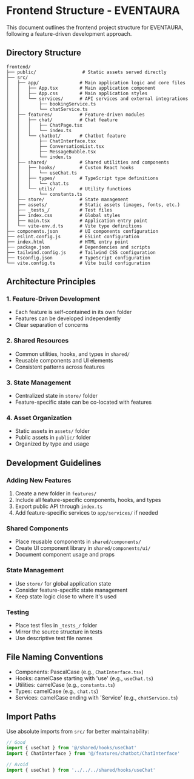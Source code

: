 # Frontend Structure - EVENTAURA

This document outlines the frontend project structure for EVENTAURA, following a feature-driven development approach.

## Directory Structure

```
frontend/
├── public/                 # Static assets served directly
├── src/
│   ├── app/               # Main application logic and core files
│   │   ├── App.tsx        # Main application component
│   │   ├── App.css        # Main application styles
│   │   └── services/      # API services and external integrations
│   │       ├── bookingService.ts
│   │       └── chatService.ts
│   ├── features/          # Feature-driven modules
│   │   ├── chat/          # Chat feature
│   │   │   ├── ChatPage.tsx
│   │   │   └── index.ts
│   │   └── chatbot/       # Chatbot feature
│   │       ├── ChatInterface.tsx
│   │       ├── ConversationList.tsx
│   │       ├── MessageBubble.tsx
│   │       └── index.ts
│   ├── shared/            # Shared utilities and components
│   │   ├── hooks/         # Custom React hooks
│   │   │   └── useChat.ts
│   │   ├── types/         # TypeScript type definitions
│   │   │   └── chat.ts
│   │   └── utils/         # Utility functions
│   │       └── constants.ts
│   ├── store/             # State management
│   ├── assets/            # Static assets (images, fonts, etc.)
│   ├── _tests_/           # Test files
│   ├── index.css          # Global styles
│   ├── main.tsx           # Application entry point
│   └── vite-env.d.ts      # Vite type definitions
├── components.json        # UI components configuration
├── eslint.config.js       # ESLint configuration
├── index.html             # HTML entry point
├── package.json           # Dependencies and scripts
├── tailwind.config.js     # Tailwind CSS configuration
├── tsconfig.json          # TypeScript configuration
└── vite.config.ts         # Vite build configuration
```

## Architecture Principles

### 1. Feature-Driven Development
- Each feature is self-contained in its own folder
- Features can be developed independently
- Clear separation of concerns

### 2. Shared Resources
- Common utilities, hooks, and types in `shared/`
- Reusable components and UI elements
- Consistent patterns across features

### 3. State Management
- Centralized state in `store/` folder
- Feature-specific state can be co-located with features

### 4. Asset Organization
- Static assets in `assets/` folder
- Public assets in `public/` folder
- Organized by type and usage

## Development Guidelines

### Adding New Features
1. Create a new folder in `features/`
2. Include all feature-specific components, hooks, and types
3. Export public API through `index.ts`
4. Add feature-specific services to `app/services/` if needed

### Shared Components
- Place reusable components in `shared/components/`
- Create UI component library in `shared/components/ui/`
- Document component usage and props

### State Management
- Use `store/` for global application state
- Consider feature-specific state management
- Keep state logic close to where it's used

### Testing
- Place test files in `_tests_/` folder
- Mirror the source structure in tests
- Use descriptive test file names

## File Naming Conventions

- Components: PascalCase (e.g., `ChatInterface.tsx`)
- Hooks: camelCase starting with 'use' (e.g., `useChat.ts`)
- Utilities: camelCase (e.g., `constants.ts`)
- Types: camelCase (e.g., `chat.ts`)
- Services: camelCase ending with 'Service' (e.g., `chatService.ts`)

## Import Paths

Use absolute imports from `src/` for better maintainability:

```typescript
// Good
import { useChat } from '@/shared/hooks/useChat'
import { ChatInterface } from '@/features/chatbot/ChatInterface'

// Avoid
import { useChat } from '../../../shared/hooks/useChat'
```

